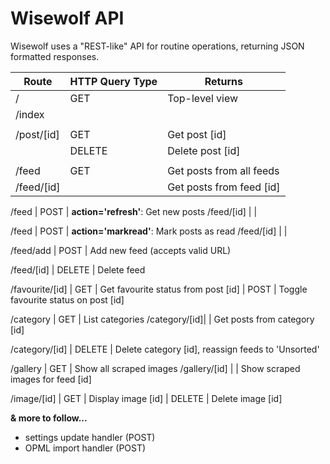 Wisewolf API
============

Wisewolf uses a "REST-like" API for routine operations, returning JSON formatted responses.

|Route       | HTTP Query Type | Returns                      |
|------------|-----------------|------------------------------|
|/           | GET             | Top-level view               |
|/index      |                 |                              |
|            |                 |                              |
|/post/[id]  | GET             | Get post [id]                |
|            | DELETE          | Delete post [id]             |
|            |                 |                              |
|/feed       | GET             | Get posts from all feeds     |
|/feed/[id]  |                 | Get posts from feed [id]     |

/feed       | POST  | **action='refresh'**: Get new posts
/feed/[id]    |   |
  
/feed       | POST  | **action='markread'**: Mark posts as read
/feed/[id]    |   |

/feed/add     | POST  | Add new feed (accepts valid URL)

/feed/[id]    | DELETE  | Delete feed

/favourite/[id] | GET           | Get favourite status from post [id]
        | POST            | Toggle favourite status on post [id]

/category     | GET  | List categories
/category/[id]|   | Get posts from category [id]

/category/[id] | DELETE  | Delete category [id], reassign feeds to 'Unsorted'

/gallery      | GET  | Show all scraped images
/gallery/[id] |   | Show scraped images for feed [id]  

/image/[id]   | GET  | Display image [id]
       | DELETE  | Delete image [id]

**& more to follow...**

- settings update handler (POST)
- OPML import handler (POST)
